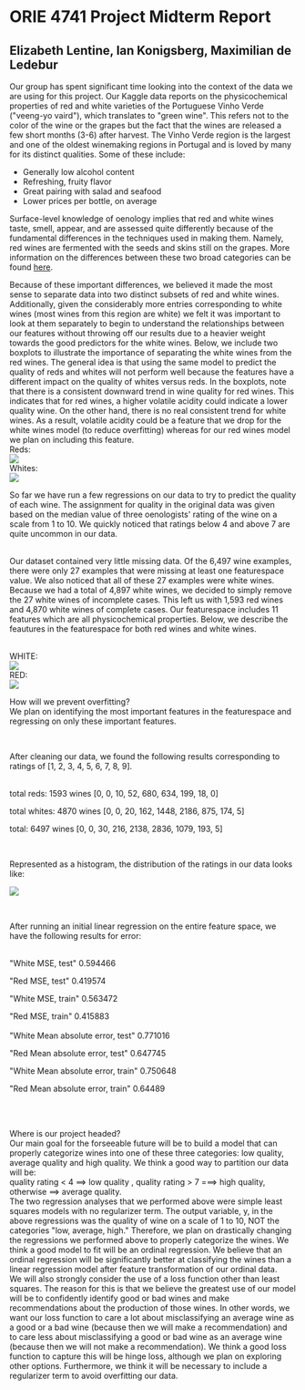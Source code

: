# ORIE 4741 Project Midterm Report
## Elizabeth Lentine, Ian Konigsberg, Maximilian de Ledebur

Our group has spent significant time looking into the context of the data we are using for this project. Our Kaggle data reports on the physicochemical properties of red and white varieties of the Portuguese Vinho Verde ("veeng-yo vaird"), which translates to "green wine". This refers not to the color of the wine or the grapes but the fact that the wines are released a few short months (3-6) after harvest. The Vinho Verde region is the largest and one of the oldest winemaking regions in Portugal and is loved by many for its distinct qualities. Some of these include:


- Generally low alcohol content
- Refreshing, fruity flavor
- Great pairing with salad and seafood
- Lower prices per bottle, on average


Surface-level knowledge of oenology implies that red and white wines taste, smell, appear, and are assessed quite differently because of the fundamental differences in the techniques used in making them. Namely, red wines are fermented with the seeds and skins still on the grapes. More information on the differences between these two broad categories can be found [here](https://winefolly.com/tutorial/red-wine-vs-white-wine-the-real-differences/ ).

Because of these important differences, we believed it made the most sense to separate data into two distinct subsets of red and white wines. Additionally, given the considerably more entries corresponding to white wines (most wines from this region are white) we felt it was important to look at them separately to begin to understand the relationships between our features without throwing off our results due to a heavier weight towards the good predictors for the white wines. Below, we include two boxplots to illustrate the importance of separating the white wines from the red wines. The general idea is that using the same model to predict the quality of reds and whites will not perform well because the features have a different impact on the quality of whites versus reds. In the boxplots, note that there is a consistent downward trend in wine quality for red wines. This indicates that for red wines, a higher volatile acidity could indicate a lower quality wine. On the other hand, there is no real consistent trend for white wines. As a result, volatile acidity could be a feature that we drop for the white wines model (to reduce overfitting) whereas for our red wines model we plan on including this feature. 
<br>
Reds: <br>
![](https://github.com/ell65/4741-mad333-isk8-ell65/blob/master/Reds_Boxplot.PNG)
<br>
Whites: <br>
![](https://github.com/ell65/4741-mad333-isk8-ell65/blob/master/Whites_Boxplot.PNG)
<br>

So far we have run a few regressions on our data to try to predict the quality of each wine. The assignment for quality in the original data was given based on the median value of three oenologists' rating of the wine on a scale from 1 to 10. We quickly noticed that ratings below 4 and above 7 are quite uncommon in our data.
<br><br>

Our dataset contained very little missing data. Of the 6,497 wine examples, there were only 27 examples that were missing at least one featurespace value. We also noticed that all of these 27 examples were white wines. Because we had a total of 4,897 white wines, we decided to simply remove the 27 white wines of incomplete cases. This left us with 1,593 red wines and 4,870 white wines of complete cases.  Our featurespace includes 11 features which are all physicochemical properties. Below, we describe the feautures in the featurespace for both red wines and white wines.
<br><br>


WHITE: <br>
![](https://github.com/ell65/4741-mad333-isk8-ell65/blob/master/Whites.PNG)
<br>
RED: <br>
![](https://github.com/ell65/4741-mad333-isk8-ell65/blob/master/Reds.PNG)
<br>

How will we prevent overfitting? <br>
We plan on identifying the most important features in the featurespace and regressing on only these important features.


<br>

After cleaning our data, we found the following results corresponding to ratings of [1, 2, 3, 4, 5, 6, 7, 8, 9]. 
<br><br>

total reds: 1593 wines [0, 0, 10, 52, 680, 634, 199, 18, 0]

total whites: 4870 wines [0, 0, 20, 162, 1448, 2186, 875, 174, 5]

total: 6497 wines [0, 0, 30, 216, 2138, 2836, 1079, 193, 5]

<br>

Represented as a histogram, the distribution of the ratings in our data looks like:

![](https://github.com/ell65/4741-mad333-isk8-ell65/blob/master/rwhist.jpg)

<br>



After running an initial linear regression on the entire feature space, we have the following results for error:
<br><br>

 "White MSE, test"          0.594466
 
 "Red MSE, test"            0.419574
 
 "White MSE, train"         0.563472
 
 "Red MSE, train"           0.415883
 <br><br>
 "White Mean absolute error, test"   0.771016
 
 "Red Mean absolute error, test"     0.647745
 
 "White Mean absolute error, train"  0.750648
 
 "Red Mean absolute error, train"    0.64489 
 
 <br><br>
 
Where is our project headed? <br>
Our main goal for the forseeable future will be to build a model that can properly categorize wines into one of these three categories: low quality, average quality and high quality. We think a good way to partition our data will be: <br>
quality rating < 4 ==> low quality , quality rating > 7 ===> high quality, otherwise ==> average quality.
<br>
The two regression analyses that we performed above were simple least squares models with no regularizer term. The output variable, y, in the above regressions was the quality of wine on a scale of 1 to 10, NOT the categories "low, average, high." Therefore, we plan on drastically changing the regressions we performed above to properly categorize the wines. We think a good model to fit will be an ordinal regression. We believe that an ordinal regression will be significantly better at classifying the wines than a linear regression model after feature transformation of our ordinal data. 
<br>
We will also strongly consider the use of a loss function other than least squares. The reason for this is that we believe the greatest use of our model will be to confidently identify good or bad wines and make recommendations about the production of those wines. In other words, we want our loss function to care a lot about misclassifying an average wine as a good or a bad wine (because then we will make a recommendation) and to care less about misclassifying a good or bad wine as an average wine (because then we will not make a recommendation). We think a good loss function to capture this will be hinge loss, although we plan on exploring other options. Furthermore, we think it will be necessary to include a regularizer term to avoid overfitting our data. 
